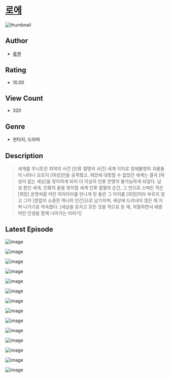 # [로에](https://comic.naver.com/bestChallenge/list?titleId=810230)
![thumbnail](https://image-comic.pstatic.net/user_contents_data/challenge_comic/2023/05/23/357808/upload_4123105061014693425_480x623.jpeg)

## Author
- [류젠](https://comic.naver.com/artistTitle?id=357808)

## Rating
- 10.00

## View Count
- 320

## Genre
- 판타지, 드라마

## Description
> 세계를 무너트린 최악의 사건 [인류 절명의 사건] 세계 각지로 정체불명의 괴물들이 나타나 오로지 [여성]만을 공격했고, 재앙에 대항할 수 없었던 세계는 결국 [여성이 없는 세상]을 맞이하게 되어 더 이상의 인류 연명이 불가능하게 되었다. 남성 뿐인 세계, 인류의 끝을 맞이할 세계 인류 절멸의 순간, 그 안으로 스며든 작은 [희망] 운명처럼 어린 여자아이를 만나게 된 둘은 그 아이를 [희망]이라 부르지 않고 그저 [한없이 소중한 하나의 인간]으로 남기자며, 세상에 드러내지 않은 채 지켜 나가기로 약속했다. [세상을 등지고 모든 것을 적으로 둔 채, 처절하면서 애증 어린 인생을 함께 나아가는 이야기]


## Latest Episode
![image](https://image-comic.pstatic.net/user_contents_data/challenge_comic/2023/05/25/357808/upload_3906140634840578406.jpeg)

![image](https://image-comic.pstatic.net/user_contents_data/challenge_comic/2023/05/25/357808/upload_3702912592146281058.jpeg)

![image](https://image-comic.pstatic.net/user_contents_data/challenge_comic/2023/05/25/357808/upload_3631701420164919859.jpeg)

![image](https://image-comic.pstatic.net/user_contents_data/challenge_comic/2023/05/25/357808/upload_3906140622677239398.jpeg)

![image](https://image-comic.pstatic.net/user_contents_data/challenge_comic/2023/05/25/357808/upload_3978198430638290482.jpeg)

![image](https://image-comic.pstatic.net/user_contents_data/challenge_comic/2023/05/25/357808/upload_3545518404472550244.jpeg)

![image](https://image-comic.pstatic.net/user_contents_data/challenge_comic/2023/05/25/357808/upload_3847543456208860983.jpeg)

![image](https://image-comic.pstatic.net/user_contents_data/challenge_comic/2023/05/25/357808/upload_3763145861945178470.jpeg)

![image](https://image-comic.pstatic.net/user_contents_data/challenge_comic/2023/05/25/357808/upload_3760843463091119415.jpeg)

![image](https://image-comic.pstatic.net/user_contents_data/challenge_comic/2023/05/25/357808/upload_3977580282654057012.jpeg)

![image](https://image-comic.pstatic.net/user_contents_data/challenge_comic/2023/05/25/357808/upload_7293076257266230070.jpeg)

![image](https://image-comic.pstatic.net/user_contents_data/challenge_comic/2023/05/25/357808/upload_7234582248117383985.jpeg)

![image](https://image-comic.pstatic.net/user_contents_data/challenge_comic/2023/05/25/357808/upload_7377518930735161911.jpeg)

![image](https://image-comic.pstatic.net/user_contents_data/challenge_comic/2023/05/25/357808/upload_4050480106038190647.jpeg)
